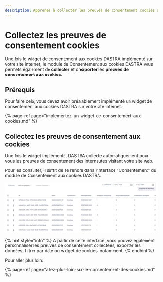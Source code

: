 ```yaml
---
description: Apprenez à collecter les preuves de consentement cookies avec Dastra.
---
```


# Collectez les preuves de consentement cookies

Une fois le widget de consentement aux cookies DASTRA implémenté sur votre site internet, le module de Consentement aux cookies DASTRA vous permets également de **collecter** et d'**exporter** les **preuves de consentement aux cookies**.

## Prérequis

Pour faire cela, vous devez avoir préalablement implémenté un widget de consentement aux cookies DASTRA sur votre site internet.

{% page-ref page="implementez-un-widget-de-consentement-aux-cookies.md" %}

## Collectez les preuves de consentement aux cookies

Une fois le widget implémenté, DASTRA collecte automatiquement pour vous les preuves de consentement des internautes visitant votre site web.

Pour les consulter, il suffit de se rendre dans l'interface "Consentement" du module de Consentement aux cookies DASTRA.

![Interface &quot;Consentement&quot;](../../../.gitbook/assets/image%20%2829%29.png)

{% hint style="info" %}
A partir de cette interface, vous pouvez également personnaliser les preuves de consentement collectées, exporter les données, filtrer par date ou widget de cookies, notamment.
{% endhint %}

Pour aller plus loin:

{% page-ref page="allez-plus-loin-sur-le-consentement-des-cookies.md" %}



